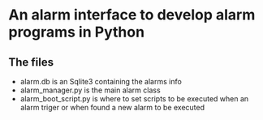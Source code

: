 # An alarm interface to develop alarm programs in Python
## The files
- alarm.db is an Sqlite3 containing the alarms info
- alarm_manager.py is the main alarm class
- alarm_boot_script.py is where to set scripts to be executed when an alarm triger or when found a new alarm to be executed
